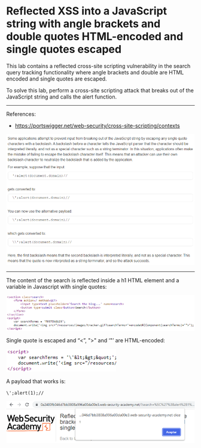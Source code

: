 
# Reflected XSS into a JavaScript string with angle brackets and double quotes HTML-encoded and single quotes escaped

This lab contains a reflected cross-site scripting vulnerability in the search query tracking functionality where angle brackets and double are HTML encoded and single quotes are escaped.

To solve this lab, perform a cross-site scripting attack that breaks out of the JavaScript string and calls the alert function.

---------------------------------------------

References: 

- https://portswigger.net/web-security/cross-site-scripting/contexts



![img](images/Reflected%20XSS%20into%20a%20JavaScript%20string%20with%20angle%20brackets%20and%20double%20quotes%20HTML-encoded%20and%20single%20quotes%20escaped/1.png)

---------------------------------------------

The content of the search is reflected inside a h1 HTML element and a variable in Javascript with single quotes:



![img](images/Reflected%20XSS%20into%20a%20JavaScript%20string%20with%20angle%20brackets%20and%20double%20quotes%20HTML-encoded%20and%20single%20quotes%20escaped/2.png)

Single quote is escaped and “<”, ">" and ‘"’ are HTML-encoded:



![img](images/Reflected%20XSS%20into%20a%20JavaScript%20string%20with%20angle%20brackets%20and%20double%20quotes%20HTML-encoded%20and%20single%20quotes%20escaped/3.png)


A payload that works is:

```
\';alert(1);//
```



![img](images/Reflected%20XSS%20into%20a%20JavaScript%20string%20with%20angle%20brackets%20and%20double%20quotes%20HTML-encoded%20and%20single%20quotes%20escaped/4.png)

